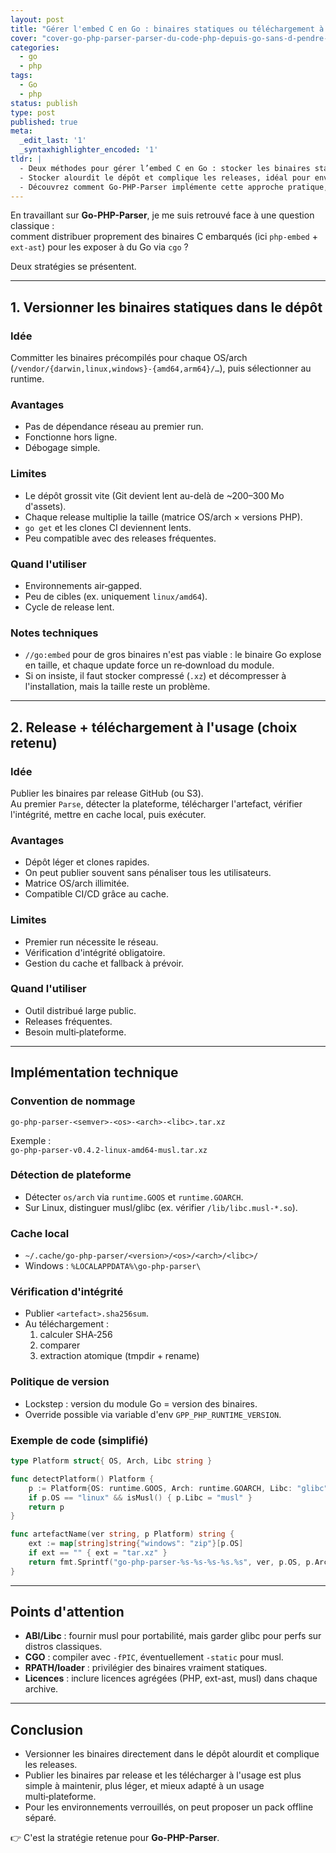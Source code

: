 ```yaml
---
layout: post
title: "Gérer l'embed C en Go : binaires statiques ou téléchargement à l'usage ?"
cover: "cover-go-php-parser-parser-du-code-php-depuis-go-sans-d-pendre-de-php.png"
categories:
  - go
  - php
tags:
  - Go
  - php
status: publish
type: post
published: true
meta:
  _edit_last: '1'
  _syntaxhighlighter_encoded: '1'
tldr: |
  - Deux méthodes pour gérer l’embed C en Go : stocker les binaires statiques dans le dépôt ou les télécharger à la demande.
  - Stocker alourdit le dépôt et complique les releases, idéal pour environnements fermés. Télécharger à l’usage allège le dépôt, facilite les mises à jour et supporte toutes plateformes.
  - Découvrez comment Go-PHP-Parser implémente cette approche pratique, avec cache, vérification d’intégrité et gestion multi-OS/arch.
---
```


En travaillant sur **Go-PHP-Parser**, je me suis retrouvé face à une question classique :  
comment distribuer proprement des binaires C embarqués (ici `php-embed` + `ext-ast`) pour les exposer à du Go via `cgo` ?

Deux stratégies se présentent.

---

## 1. Versionner les binaires statiques dans le dépôt

### Idée
Committer les binaires précompilés pour chaque OS/arch (`/vendor/{darwin,linux,windows}-{amd64,arm64}/…`), puis sélectionner au runtime.

### Avantages
- Pas de dépendance réseau au premier run.
- Fonctionne hors ligne.
- Débogage simple.

### Limites
- Le dépôt grossit vite (Git devient lent au-delà de ~200–300 Mo d'assets).
- Chaque release multiplie la taille (matrice OS/arch × versions PHP).
- `go get` et les clones CI deviennent lents.
- Peu compatible avec des releases fréquentes.

### Quand l'utiliser
- Environnements air‑gapped.
- Peu de cibles (ex. uniquement `linux/amd64`).
- Cycle de release lent.

### Notes techniques
- `//go:embed` pour de gros binaires n'est pas viable : le binaire Go explose en taille, et chaque update force un re‑download du module.
- Si on insiste, il faut stocker compressé (`.xz`) et décompresser à l'installation, mais la taille reste un problème.

---

## 2. Release + téléchargement à l'usage (choix retenu)

### Idée
Publier les binaires par release GitHub (ou S3).  
Au premier `Parse`, détecter la plateforme, télécharger l'artefact, vérifier l'intégrité, mettre en cache local, puis exécuter.

### Avantages
- Dépôt léger et clones rapides.
- On peut publier souvent sans pénaliser tous les utilisateurs.
- Matrice OS/arch illimitée.
- Compatible CI/CD grâce au cache.

### Limites
- Premier run nécessite le réseau.
- Vérification d'intégrité obligatoire.
- Gestion du cache et fallback à prévoir.

### Quand l'utiliser
- Outil distribué large public.
- Releases fréquentes.
- Besoin multi‑plateforme.

---

## Implémentation technique

### Convention de nommage
```
go-php-parser-<semver>-<os>-<arch>-<libc>.tar.xz
```
Exemple :  
`go-php-parser-v0.4.2-linux-amd64-musl.tar.xz`

### Détection de plateforme
- Détecter `os/arch` via `runtime.GOOS` et `runtime.GOARCH`.
- Sur Linux, distinguer musl/glibc (ex. vérifier `/lib/libc.musl-*.so`).

### Cache local
- `~/.cache/go-php-parser/<version>/<os>/<arch>/<libc>/`
- Windows : `%LOCALAPPDATA%\go-php-parser\`

### Vérification d'intégrité
- Publier `<artefact>.sha256sum`.
- Au téléchargement :
    1. calculer SHA‑256
    2. comparer
    3. extraction atomique (tmpdir + rename)

### Politique de version
- Lockstep : version du module Go = version des binaires.
- Override possible via variable d'env `GPP_PHP_RUNTIME_VERSION`.

### Exemple de code (simplifié)
```go
type Platform struct{ OS, Arch, Libc string }

func detectPlatform() Platform {
    p := Platform{OS: runtime.GOOS, Arch: runtime.GOARCH, Libc: "glibc"}
    if p.OS == "linux" && isMusl() { p.Libc = "musl" }
    return p
}

func artefactName(ver string, p Platform) string {
    ext := map[string]string{"windows": "zip"}[p.OS]
    if ext == "" { ext = "tar.xz" }
    return fmt.Sprintf("go-php-parser-%s-%s-%s-%s.%s", ver, p.OS, p.Arch, p.Libc, ext)
}
```

---

## Points d'attention

- **ABI/Libc** : fournir musl pour portabilité, mais garder glibc pour perfs sur distros classiques.
- **CGO** : compiler avec `-fPIC`, éventuellement `-static` pour musl.
- **RPATH/loader** : privilégier des binaires vraiment statiques.
- **Licences** : inclure licences agrégées (PHP, ext-ast, musl) dans chaque archive.

---

## Conclusion

- Versionner les binaires directement dans le dépôt alourdit et complique les releases.
- Publier les binaires par release et les télécharger à l'usage est plus simple à maintenir, plus léger, et mieux adapté à un usage multi‑plateforme.
- Pour les environnements verrouillés, on peut proposer un pack offline séparé.

👉 C'est la stratégie retenue pour **Go-PHP-Parser**.  